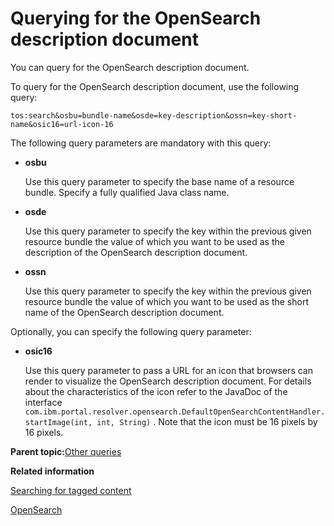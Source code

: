 # Querying for the OpenSearch description document

You can query for the OpenSearch description document.

To query for the OpenSearch description document, use the following query:

```
tos:search&osbu=bundle-name&osde=key-description&ossn=key-short-name&osic16=url-icon-16
```

The following query parameters are mandatory with this query:

-   **osbu**

    Use this query parameter to specify the base name of a resource bundle. Specify a fully qualified Java class name.

-   **osde**

    Use this query parameter to specify the key within the previous given resource bundle the value of which you want to be used as the description of the OpenSearch description document.

-   **ossn**

    Use this query parameter to specify the key within the previous given resource bundle the value of which you want to be used as the short name of the OpenSearch description document.


Optionally, you can specify the following query parameter:

-   **osic16**

    Use this query parameter to pass a URL for an icon that browsers can render to visualize the OpenSearch description document. For details about the characteristics of the icon refer to the JavaDoc of the interface `com.ibm.portal.resolver.opensearch.DefaultOpenSearchContentHandler.startImage(int, int, String)` . Note that the icon must be 16 pixels by 16 pixels.


**Parent topic:**[Other queries](../admin-system/tag_rate_api_rest_oth_queries.md)

**Related information**  


[Searching for tagged content](../admin-system/tag_rate_search.md)

[OpenSearch](https://opensearch.org)

